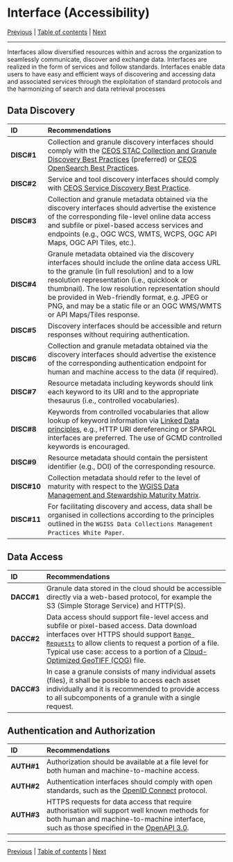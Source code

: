 # Interface (Accessibility)

[Previous](Architecture.md) | [Table of contents](README.md) | [Next](Quality.md)
***

Interfaces allow diversified resources within and across the organization to seamlessly communicate,
discover and exchange data. Interfaces are realized in the form of services and follow standards.
Interfaces enable data users to have easy and efficient ways of discovering and accessing data and associated
services through the exploitation of standard protocols and the harmonizing of search and data retrieval processes

## Data Discovery

| **ID** | **Recommendations** |
| :---- | :---- |
| **DISC\#1** | Collection and granule discovery interfaces should comply with the [CEOS STAC Collection and Granule Discovery Best Practices](https://github.com/ceos-org/stac-collection-and-granule-discovery-best-practices/tree/v1.0.0) (preferred) or [CEOS OpenSearch Best Practices](https://ceos.org/document_management/Working_Groups/WGISS/Documents/WGISS%20Best%20Practices/CEOS%20OpenSearch%20Best%20Practice.pdf). |
| **DISC\#2** | Service and tool discovery interfaces should comply with [CEOS Service Discovery Best Practice](https://ceos.org/document_management/Working_Groups/WGISS/Documents/WGISS%20Best%20Practices/CEOS-Service-Discovery-Best-Practices_V1.1.pdf). |
| **DISC\#3** | Collection and granule metadata obtained via the discovery interfaces should advertise the existence of the corresponding file-level online data access and subfile or pixel-based access services and endpoints (e.g., OGC WCS, WMTS, WCPS, OGC API Maps, OGC API Tiles, etc.). |
| **DISC\#4** | Granule metadata obtained via the discovery interfaces should include the online data access URL to the granule (in full resolution) and to a low resolution representation (i.e., quicklook or thumbnail).  The low resolution representation should be provided in Web-friendly format, e.g. JPEG or PNG, and may be a static file or an OGC WMS/WMTS or API Maps/Tiles response. |
| **DISC\#5** | Discovery interfaces should be accessible and return responses without requiring authentication. |
| **DISC\#6** | Collection and granule metadata obtained via the discovery interfaces should advertise the existence of the corresponding authentication endpoint for human and machine access to the data (if required). |
| **DISC\#7** | Resource metadata including keywords should link each keyword to its URI and to the appropriate thesaurus (i.e., controlled vocabularies). |
| **DISC\#8** | Keywords from controlled vocabularies that allow lookup of keyword information via [Linked Data principles](https://en.wikipedia.org/wiki/Linked_data), e.g., HTTP URI dereferencing or SPARQL interfaces are preferred. The use of GCMD controlled keywords is encouraged. |
| **DISC\#9** | Resource metadata should contain the persistent identifier (e.g., DOI) of the corresponding resource. |
| **DISC\#10** | Collection metadata should refer to the level of maturity with respect to the [WGISS Data Management and Stewardship Maturity Matrix](https://ceos.org/document_management/Working_Groups/WGISS/Interest_Groups/Data_Stewardship/White_Papers/WGISS%20Data%20Management%20and%20Stewardship%20Maturity%20Matrix.pdf). |
| **DISC\#11** | For facilitating discovery and access, data shall be organised in collections according to the principles outlined in the `WGISS Data Collections Management Practices White Paper`. |

## Data Access

| **ID** | **Recommendations** |
| :---- | :---- |
| **DACC\#1** |  Granule data stored in the cloud should be accessible directly via a web-based protocol, for example the S3 (Simple Storage Service) and HTTP(S). |
| **DACC\#2** |  Data access should support file-level access and subfile or pixel-based access. Data download interfaces over HTTPS should support [`Range Requests`](https://en.wikipedia.org/wiki/Byte_serving) to allow clients to request a portion of a file.  Typical use case: access to a portion of a [Cloud-Optimized GeoTIFF (COG)](https://en.wikipedia.org/wiki/GeoTIFF) file.|
| **DACC\#3** |  In case a granule consists of many individual assets (files), it shall be possible to access each asset individually and it is recommended to provide access to all subcomponents of a granule with a single request. |

## Authentication and Authorization

| **ID** | **Recommendations** |
| :---- | :---- |
| **AUTH\#1** | Authorization should be available at a file level for both human and machine-to-machine access. |
| **AUTH\#2** | Authentication interfaces should comply with open standards, such as the [OpenID Connect](https://openid.net/developers/how-connect-works/) protocol. |
| **AUTH\#3** | HTTPS requests for data access that require authorisation will support well known methods for both human and machine-to-machine interface, such as those specified in the [OpenAPI 3.0](https://swagger.io/docs/specification/v3_0/authentication/). |

***
[Previous](Architecture.md) | [Table of contents](README.md) | [Next](Quality.md)
